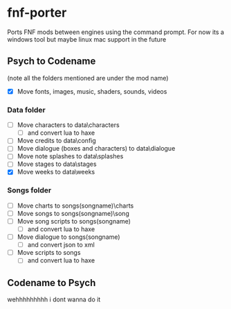 # fnf-porter
Ports FNF mods between engines using the command prompt. For now its a windows tool but maybe linux mac support in the future

## Psych to Codename
(note all the folders mentioned are under the mod name)
- [x] Move fonts, images, music, shaders, sounds, videos
### Data folder
- [ ] Move characters to data\characters
  - [ ] and convert lua to haxe
- [ ] Move credits to data\config
- [ ] Move dialogue (boxes and characters) to data\dialogue
- [ ] Move note splashes to data\splashes
- [ ] Move stages to data\stages
- [x] Move weeks to data\weeks
### Songs folder
- [ ] Move charts to songs\(songname)\charts
- [ ] Move songs to songs\(songname)\song
- [ ] Move song scripts to songs\(songname)
  - [ ] and convert lua to haxe 
- [ ] Move dialogue to songs\(songname)
  - [ ] and convert json to xml 
- [ ] Move scripts to songs
  - [ ] and convert lua to haxe
## Codename to Psych
wehhhhhhhhh i dont wanna do it
